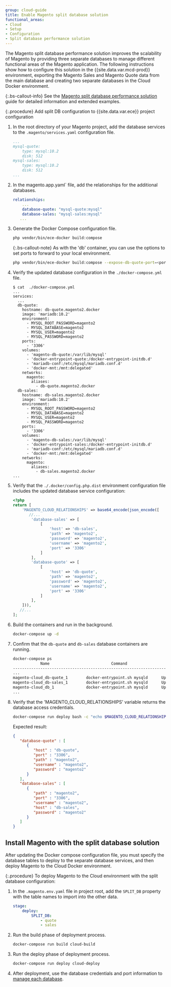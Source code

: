 ```yaml
---
group: cloud-guide
title: Enable Magento split database solution
functional_areas:
- Cloud
- Setup
- Configuration
- Split database performance solution
---
```


The Magento split database performance solution improves the scalability of Magento by providing three separate databases to manage different functional areas of the Magento application.  The following instructions show how to configure this solution in the {{site.data.var.mcd-prod}} environment, exporting the Magento Sales and Magento Quote data from the main database and creating two separate databases in the Cloud Docker environment.

{:.bs-callout-info}
See the [Magento split database performance solution][] guide for detailed information and extended examples.

{:.procedure}
Add split DB configuration to {{site.data.var.ece}} project configuration

1. In the root directory of your Magento project, add the database services to the `.magento/services.yaml` configuration file.

   ```yaml
   ...
   mysql-quote:
       type: mysql:10.2
       disk: 512
   mysql-sales:
       type: mysql:10.2
       disk: 512
   ...
   ```

1. In the magento.app.yaml` file, add the relationships for the additional databases.

   ```yaml
   relationships:
       ...
       database-quote: "mysql-quote:mysql"
       database-sales: "mysql-sales:mysql"
      ...
   ```

1. Generate the Docker Compose configuration file.

   ```bash
   php vendor/bin/ece-docker build:compose
   ```

   {:.bs-callout-note}
   As with the 'db' container, you can use the options to set ports to forward to your local environment.

   ```bash
   php vendor/bin/ece-docker build:compose --expose-db-quote-port=<port for quote db service> --expose-db-sales-port=<port for sales db service>
   ```

1. Verify the updated database configuration in the  `./docker-compose.yml` file.

   ```terminal
   $ cat  ./docker-compose.yml
   ...
   services:
     ...
     db-quote:
       hostname: db-quote.magento2.docker
       image: 'mariadb:10.2'
       environment:
         - MYSQL_ROOT_PASSWORD=magento2
         - MYSQL_DATABASE=magento2
         - MYSQL_USER=magento2
         - MYSQL_PASSWORD=magento2
       ports:
         - '3306'
       volumes:
         - 'magento-db-quote:/var/lib/mysql'
         - 'docker-entrypoint-quote:/docker-entrypoint-initdb.d'
         - 'mariadb-conf:/etc/mysql/mariadb.conf.d'
         - 'docker-mnt:/mnt:delegated'
       networks:
         magento:
           aliases:
             - db-quote.magento2.docker
     db-sales:
       hostname: db-sales.magento2.docker
       image: 'mariadb:10.2'
       environment:
         - MYSQL_ROOT_PASSWORD=magento2
         - MYSQL_DATABASE=magento2
         - MYSQL_USER=magento2
         - MYSQL_PASSWORD=magento2
       ports:
         - '3306'
       volumes:
         - 'magento-db-sales:/var/lib/mysql'
         - 'docker-entrypoint-sales:/docker-entrypoint-initdb.d'
         - 'mariadb-conf:/etc/mysql/mariadb.conf.d'
         - 'docker-mnt:/mnt:delegated'
       networks:
         magento:
           aliases:
             - db-sales.magento2.docker
   ...
   ```

1. Verify that the `./.docker/config.php.dist`  environment configuration file includes the updated database service configuration:

   ```php
   <?php
   return [
       'MAGENTO_CLOUD_RELATIONSHIPS' => base64_encode(json_encode([
          //...
           'database-sales' => [
               [
                   'host' => 'db-sales',
                   'path' => 'magento2',
                   'password' => 'magento2',
                   'username' => 'magento2',
                   'port' => '3306'
               ]
           ],
           'database-quote' => [
               [
                   'host' => 'db-quote',
                   'path' => 'magento2',
                   'password' => 'magento2',
                   'username' => 'magento2',
                   'port' => '3306'
               ]
           ],
       ])),
      //...
   ];
   ```

1. Build the containers and run in the background.

   ```bash
   docker-compose up -d
   ```

1. Confirm that the `db-quote` and `db-sales` database containers are running.

   ```bash
   docker-compose ps
               Name                           Command                  State                Ports
   -------------------------------------------------------------------------------------------------------
   ...
   magento-cloud_db-quote_1        docker-entrypoint.sh mysqld      Up             0.0.0.0:32873->3306/tcp
   magento-cloud_db-sales_1        docker-entrypoint.sh mysqld      Up             0.0.0.0:32874->3306/tcp
   magento-cloud_db_1              docker-entrypoint.sh mysqld      Up             0.0.0.0:32872->3306/tcp
   ...
   ```

1. Verify that the 'MAGENTO_CLOUD_RELATIONSHIPS' variable returns the database access credentials.

   ```bash
   docker-compose run deploy bash -c "echo $MAGENTO_CLOUD_RELATIONSHIPS | base64 -d | json_pp"
   ```

   Expected result:

   ```json
   {
      "database-quote" : [
         {
            "host" : "db-quote",
            "port" : "3306",
            "path" : "magento2",
            "username" : "magento2",
            "password" : "magento2"
         }
      ],
      "database-sales" : [
         {
            "path" : "magento2",
            "port" : "3306",
            "username" : "magento2",
            "host" : "db-sales",
            "password" : "magento2"
         }
      ]
   }
   ```

## Install Magento with the split database solution

After updating the Docker compose configuration file, you must specify the database tables to deploy to the separate database services, and then deploy Magento to the Cloud Docker environment.

{:.procedure}
To deploy Magento to the Cloud environment with the split database configuration:

1. In the `.magento.env.yaml` file in project root, add the `SPLIT_DB` property with the table names to import into the other data.

   ```yaml
   stage:
       deploy:
           SPLIT_DB:
               - quote
               - sales
   ```

1. Run the build phase of deployment process.

   ```bash
   docker-compose run build cloud-build
   ```

1. Run the deploy phase of deployment process.

   ```bash
   docker-compose run deploy cloud-deploy
   ```

1. After deployment, use the database credentials and port information to [manage each database][Manage the database].

<!--Link definitions-->
[Magento split database performance solution]: {{site.baseurl}}/guides/v2.3/config-guide/multi-master/multi-master.html
[Manage the database]: {{site.baseurl}}/cloud/docker/docker-manage-database.html
